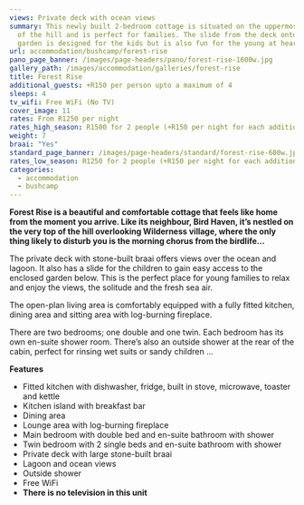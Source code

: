 ```yaml
---
views: Private deck with ocean views
summary: This newly built 2-bedroom cottage is situated on the uppermost section
  of the hill and is perfect for families. The slide from the deck onto the
  garden is designed for the kids but is also fun for the young at heart.
url: accommodation/bushcamp/forest-rise
pano_page_banner: /images/page-headers/pano/forest-rise-1600w.jpg
gallery_path: /images/accommodation/galleries/forest-rise
title: Forest Rise
additional_guests: +R150 per person upto a maximum of 4
sleeps: 4
tv_wifi: Free WiFi (No TV)
cover_image: 11
rates: From R1250 per night
rates_high_season: R1500 for 2 people (+R150 per night for each additional person – max 4)
weight: 7
braai: "Yes"
standard_page_banner: /images/page-headers/standard/forest-rise-600w.jpg
rates_low_season: R1250 for 2 people (+R150 per night for each additional person – max 4)
categories:
  - accommodation
  - bushcamp
---
```


__Forest Rise is a beautiful and comfortable cottage that feels like home from the moment you arrive\. Like its neighbour, Bird Haven, it’s nestled on the very top of the hill overlooking Wilderness village, where the only thing likely to disturb you is the morning chorus from the birdlife…__

The private deck with stone\-built braai offers views over the ocean and lagoon\. It also has a slide for the children to gain easy access to the enclosed garden below\. This is the perfect place for young families to relax and enjoy the views, the solitude and the fresh sea air\.

The open\-plan living area is comfortably equipped with a fully fitted kitchen, dining area and sitting area with log\-burning fireplace\.

There are two bedrooms; one double and one twin\. Each bedroom has its own en\-suite shower room\. There’s also an outside shower at the rear of the cabin, perfect for rinsing wet suits or sandy children …

__Features__

- Fitted kitchen with dishwasher, fridge, built in stove, microwave, toaster and kettle
- Kitchen island with breakfast bar
- Dining area
- Lounge area with log\-burning fireplace
- Main bedroom with double bed and en\-suite bathroom with shower
- Twin bedroom with 2 single beds and en\-suite bathroom with shower
- Private deck with large stone\-built braai
- Lagoon and ocean views
- Outside shower
- Free WiFi
- __There is no television in this unit__